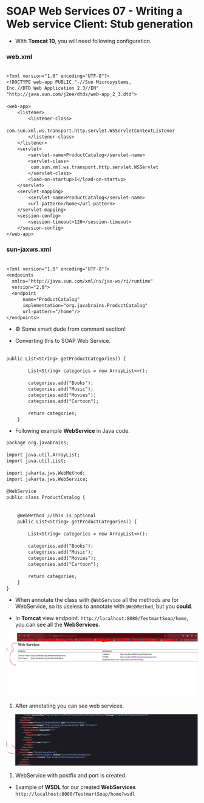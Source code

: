 # SOAP Web Services 07 - Writing a Web service Client: Stub generation

- With **Tomcat 10**, you will need following configuration.

### web.xml

```

<?xml version="1.0" encoding="UTF-8"?>
<!DOCTYPE web-app PUBLIC "-//Sun Microsystems, 
Inc.//DTD Web Application 2.3//EN"
"http://java.sun.com/j2ee/dtds/web-app_2_3.dtd">

<web-app>
    <listener>
        <listener-class>
                com.sun.xml.ws.transport.http.servlet.WSServletContextListener
        </listener-class>
    </listener>
    <servlet>
        <servlet-name>ProductCatalog</servlet-name>
        <servlet-class>
         com.sun.xml.ws.transport.http.servlet.WSServlet
        </servlet-class>
        <load-on-startup>1</load-on-startup>
    </servlet>
    <servlet-mapping>
        <servlet-name>ProductCatalog</servlet-name>
        <url-pattern>/home</url-pattern>
    </servlet-mapping>
    <session-config>
        <session-timeout>120</session-timeout>
    </session-config>
</web-app>

```

### sun-jaxws.xml

```

<?xml version="1.0" encoding="UTF-8"?>
<endpoints
  xmlns="http://java.sun.com/xml/ns/jax-ws/ri/runtime"
  version="2.0">
  <endpoint
      name="ProductCatalog"
      implementation="org.javabrains.ProductCatalog"
      url-pattern="/home"/>
</endpoints>

```
- © Some smart dude from comment section!

- Converting this to SOAP Web Service.

```

public List<String> getProductCategories() {
		
		List<String> categories = new ArrayList<>();
		
		categories.add("Books");
		categories.add("Music");
		categories.add("Movies");
		categories.add("Cartoon");
		
		return categories;
	}

```

- Following example **WebService** in Java code.

```
package org.javabrains;

import java.util.ArrayList;
import java.util.List;

import jakarta.jws.WebMethod;
import jakarta.jws.WebService;

@WebService
public class ProductCatalog {
	
	
	@WebMethod //This is optional
	public List<String> getProductCategories() {
		
		List<String> categories = new ArrayList<>();
		
		categories.add("Books");
		categories.add("Music");
		categories.add("Movies");
		categories.add("Cartoon");
		
		return categories;
	}
}
```

-  When annotate the class with `@WebService` all the methods are for WebService, so its useless to annotate with `@WebMethod`, but you **could**.

- In **Tomcat** view endpoint. `http://localhost:8080/TestmartSoap/home`, you can see all the **WebServices**.

<img src="webServicesInTomcat.JPG" alt="alt text" width="900"/>

1. After annotating you can see web services.

<img src="webServicesWDSL.JPG" alt="alt text" width="900"/>

1. WebService with postfix and port is created.

- Example of **WSDL** for our created **WebServices** `http://localhost:8080/TestmartSoap/home?wsdl`